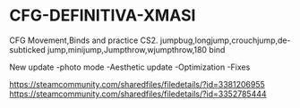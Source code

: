 # CFG-DEFINITIVA-XMASI
CFG Movement,Binds and practice CS2. jumpbug,longjump,crouchjump,de-subticked jump,minijump,Jumpthrow,wjumpthrow,180 bind

New update
-photo mode
-Aesthetic update
-Optimization
-Fixes

https://steamcommunity.com/sharedfiles/filedetails/?id=3381206955
https://steamcommunity.com/sharedfiles/filedetails/?id=3352785444
